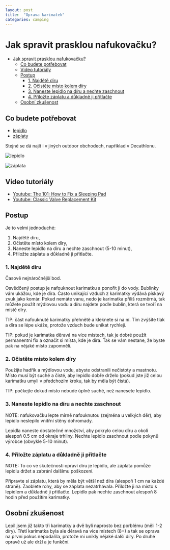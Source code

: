 ```yaml
---
layout: post
title:  "Oprava karimatek"
categories: camping 
---
```


# Jak spravit prasklou nafukovačku?

- [Jak spravit prasklou nafukovačku?](#jak-spravit-prasklou-nafukovačku)
  - [Co budete potřebovat](#co-budete-potřebovat)
  - [Video tutoriály](#video-tutoriály)
  - [Postup](#postup)
    - [1. Najdětě díru](#1-najdětě-díru)
    - [2. Očistěte místo kolem díry](#2-očistěte-místo-kolem-díry)
    - [3. Naneste lepidlo na díru a nechte zaschnout](#3-naneste-lepidlo-na-díru-a-nechte-zaschnout)
    - [4. Přiložte záplatu a důkladně ji přitlačte](#4-přiložte-záplatu-a-důkladně-ji-přitlačte)
  - [Osobní zkušenost](#osobní-zkušenost)


## Co budete potřebovat
- [lepidlo](https://www.4camping.cz/p/lepidlo-gear-aid-seam-grip-wp/)
- [záplaty](https://www.4camping.cz/p/zaplaty-gear-aid-tenacious-tape-repair-tape/#cerna)

Stejné se dá najít i v jiných outdoor obchodech, například v Decathlonu.

![lepidlo](https://cdn.4camping.cz/files/photos/1600/9/96c45c22-lepidlo-gear-aid-seam-grip-wp.webp)

![záplata](https://cdn.4camping.cz/files/photos/1600/d/d4537ddc-zaplaty-gear-aid-tenacious-tape-repair-2023.webp)

## Video tutoriály
- [Youtube: The 101: How to Fix a Sleeping Pad](https://www.youtube.com/watch?v=_07peoySzvA)
- [Youtube: Classic Valve Replacement Kit](https://www.youtube.com/watch?v=x_Ryr67PmnE)

## Postup

Je to velmi jednoduché:
1. Najdětě díru,
2. Očistěte místo kolem díry,
3. Naneste lepidlo na díru a nechte zaschnout (5-10 minut),
4. Přiložte záplatu a důkladně ji přitlačte.

### 1. Najdětě díru

Časově nejnáročnější bod.

Osvědčený postup je nafouknout karimatku a ponořit jí do vody. Bublinky vám ukážou, kde je díra. Často unikající vzduch z karimatky výdává pískavý zvuk jako komár. 
Pokud nemáte vanu, nedo je karimatka příliš rozměrná, tak můžete použít mýdlovou vodu a díru najdete podle bublin, která se tvoří na místě díry.

TIP: část nafouknuté karimatky přehnětě a kleknete si na ní. Tím zvýšíte tlak a díra se lépe ukáže, protože vzduch bude unikat rychleji. 

TIP: pokud je karimatka děravá na více místech, tak je dobré použít permanentní fix a označit si místa, kde je díra. Tak se vám nestane, že byste pak na nějaké místo zapomněli.

### 2. Očistěte místo kolem díry

Použijte hadřík a mýdlovou vodu, abyste odstranili nečistoty a mastnotu. Místo musí být suché a čisté, aby lepidlo dobře drželo (pokud jste již celou karimatku umyli v předchozím kroku, tak by měla být čistá).

TIP: počkejte dokud místo nebude úplně suché, než nanesete lepidlo.

### 3. Naneste lepidlo na díru a nechte zaschnout

NOTE: nafukovačku lepte mírně nafouknutou (zejména u velkých děr), aby lepidlo neslepilo vnitřní stěny dohromady.

Lepidla naneste dostatečné množství, aby pokrylo celou díru a okolí alespoň 0.5 cm od okraje trhliny. Nechte lepidlo zaschnout podle pokynů výrobce (obvykle 5-10 minut).

### 4. Přiložte záplatu a důkladně ji přitlačte

NOTE: To co ve skutečnosti opraví díru je lepidlo, ale záplata pomůže lepidlu držet a zabrání dalšímu poškození. 

Připravte si záplatu, která by měla být větší než díra (alespoň 1 cm na každé straně). Zaoblete rohy, aby se záplata nezatrhávala. Přiložte ji na místo s lepidlem a důkladně ji přitlačte. Lepidlo pak nechte zaschnout alespoň 8 hodin před použitím karimatky.

## Osobní zkušenost

Lepil jsem již takto tři karimatky a dvě byli naprosto bez porblému (měli 1-2 díry). Třetí karimatka byla ale děravá na více místech (8+) a tak se oprava na první pokus nepodařila, protože mi unikly nějaké další díry. Po druhé opravě už ale drží a je funkční.